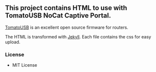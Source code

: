 ## This project contains HTML to use with TomatoUSB NoCat Captive Portal. ##

[TomatoUSB](http://tomatousb.org/) is an excellent open source firmware for routers.

The HTML is transformed with [Jekyll](https://github.com/mojombo/jekyll).  Each file contains the css for easy upload.

### License ###

- MIT License
